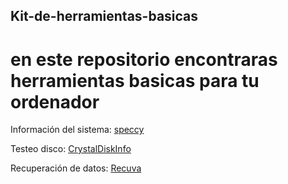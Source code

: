 ## Kit-de-herramientas-basicas
# en este repositorio encontraras herramientas basicas para tu ordenador

Información del sistema: [speccy](https://github.com/darkrayo97/Kit-de-herramientas-basicas/blob/d0ba86833820bf766aa5722dca9deb5436aa6525/speccy)


Testeo disco: [CrystalDiskInfo](https://github.com/darkrayo97/Kit-de-herramientas-basicas/blob/8b4c18989f0cc1f52834ae3a200f16b01b437163/CrystalDiskInfo)


Recuperación de datos: [Recuva](https://github.com/darkrayo97/Kit-de-herramientas-basicas/blob/d91478b64594438c2af50abde8957395d7546013/Recuva)
